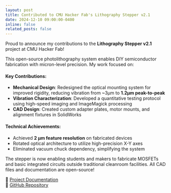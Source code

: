 ```yaml
---
layout: post
title: Contributed to CMU Hacker Fab's Lithography Stepper v2.1
date: 2024-12-10 09:00:00-0400
inline: false
related_posts: false
---
```


Proud to announce my contributions to the **Lithography Stepper v2.1** project at CMU Hacker Fab!

This open-source photolithography system enables DIY semiconductor fabrication with micron-level precision. My work focused on:

#### Key Contributions:
- **Mechanical Design**: Redesigned the optical mounting system for improved rigidity, reducing vibration from ~3μm to **1.2μm peak-to-peak**
- **Vibration Characterization**: Developed a quantitative testing protocol using high-speed imaging and ImageMagick processing
- **CAD Design**: Created custom adapter plates, motor mounts, and alignment fixtures in SolidWorks

#### Technical Achievements:
- Achieved **2 μm feature resolution** on fabricated devices
- Rotated optical architecture to utilize high-precision X-Y axes
- Eliminated vacuum chuck dependency, simplifying the system

The stepper is now enabling students and makers to fabricate MOSFETs and basic integrated circuits outside traditional cleanroom facilities. All CAD files and documentation are open-source!

🔗 [Project Documentation](https://docs.hackerfab.org/home/fab-toolkit/patterning/lithography-stepper-v2.1)  
🔗 [GitHub Repository](https://github.com/hacker-fab/stepper_cad)

